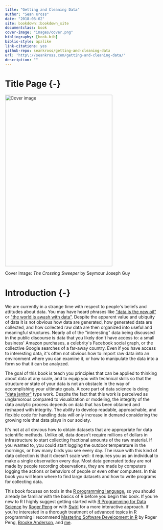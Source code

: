 ```yaml
---
title: "Getting and Cleaning Data"
author: "Sean Kross"
date: "2018-03-02"
site: bookdown::bookdown_site
documentclass: book
cover-image: "images/cover.png"
bibliography: [book.bib]
biblio-style: apalike
link-citations: yes
github-repo: seankross/getting-and-cleaning-data
url: 'http\://seankross.com/getting-and-cleaning-data/'
description: ""
---
```


# Title Page {-}

<img src="images/cover.png" width="350" height="560" alt="Cover image" />

Cover Image: *The Crossing Sweeper* by Seymour Joseph Guy

# Introduction {-}

We are currently in a strange time with respect to people's beliefs and
attitudes about data. You may have heard phrases like
["data is the new oil"](https://www.economist.com/news/leaders/21721656-data-economy-demands-new-approach-antitrust-rules-worlds-most-valuable-resource)
or ["the world is awash with data"](http://informatics.mit.edu/blog/making-decisions-world-awash-data-we%E2%80%99re-going-need-different-boat-comments-anthony). Despite the apparent value and ubiquity of
data it is not obvious how data are generated, how generated data are collected,
and how collected raw data are then organized into useful and meaningful
structures. Nearly all of the "interesting" data being discussed in the public
discourse is data that you likely don't have access to: a small business' Amazon
purchases, a celebrity's Facebook social graph, or the collective Google
searches of a far-away country. Even if you have access to interesting data,
it's often not obvious how to import raw data into an environment where you can
examine it, or how to manipulate the data into a form so that it can be analyzed.

The goal of this book is teach you principles that can be applied to thinking
about data at any scale, and to equip you with technical skills so that the
structure or state of your data is not an obstacle in the way of accomplishing
your ultimate goals. A core part of data science is doing
["data janitor"](https://www.nytimes.com/2014/08/18/technology/for-big-data-scientists-hurdle-to-insights-is-janitor-work.html)
type work. Despite the fact that this work is perceived as unglamorous compared to
visualization or modeling, the integrity of the data analytic process depends on
data that has been obtained and reshaped with integrity. The ability to develop
readable, approachable, and flexible code for handling data will only increase in
demand considering the growing role that data plays in our society.

It's not at all obvious how to obtain datasets that are appropriate for data
scientific methods. Unlike oil, data
doesn't require millions of dollars in infrastructure to start collecting
fractional amounts of the raw material. If you wanted to, you could start
logging the outdoor temperature in the mornings, or how many birds you see every
day. The issue with this kind of data collection is that it doesn't scale well:
it requires you as an individual to make a single observation every day.
Most data generated today are not made by people recording observations, they are
made by computers logging the actions or behaviors of people or even other
computers. In this book you will learn where to find large datasets and how to
write programs for collecting data.

This book focuses on tools in the [R programming language](https://www.r-project.org/),
so you should already be familiar with the basics of R before you begin this
book. If you're new to R I highly suggest getting started with
[R Programming for Data Science](https://leanpub.com/rprogramming) by
[Roger Peng](https://twitter.com/rdpeng) or with [Swirl](http://swirlstats.com/)
for a more interactive approach. If you're interested in a thorough treatment
of advanced topics in R programming I recommend
[Mastering Software Development in R](https://leanpub.com/msdr) by Roger Peng,
[Brooke Anderson](https://twitter.com/gbwanderson), and
[me](https://twitter.com/seankross).
